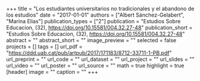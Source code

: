 +++
title = "Los estudiantes universitarios no tradicionales y el abandono de los estudios"
date = "2017-01-01"
authors = ["Albert Sánchez-Gelabert", "Marina Elias"]
publication_types = ["2"]
publication = "Estudios Sobre Educacion, (32), https://doi.org/10.15581/004.32.27-48"
publication_short = "Estudios Sobre Educacion, (32), https://doi.org/10.15581/004.32.27-48"
abstract = ""
abstract_short = ""
image_preview = ""
selected = false
projects = []
tags = []
url_pdf = "https://ddd.uab.cat/pub/artpub/2017/171183/8712-33711-1-PB.pdf"
url_preprint = ""
url_code = ""
url_dataset = ""
url_project = ""
url_slides = ""
url_video = ""
url_poster = ""
url_source = ""
math = true
highlight = true
[header]
image = ""
caption = ""
+++

